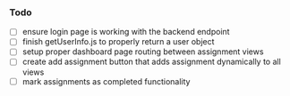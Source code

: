 ### Todo

- [ ] ensure login page is working with the backend endpoint
- [ ] finish getUserInfo.js to properly return a user object
- [ ] setup proper dashboard page routing between assignment views
- [ ] create add assignment button that adds assignment dynamically to all views
- [ ] mark assignments as completed functionality